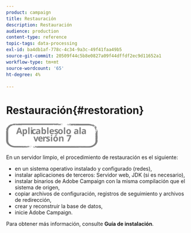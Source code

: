 ```yaml
---
product: campaign
title: Restauración
description: Restauración
audience: production
content-type: reference
topic-tags: data-processing
exl-id: ba4db1af-778c-4c34-9a3c-49f41faa49b5
source-git-commit: 20509f44c5b8e0827a09f44dffdf2ec9d11652a1
workflow-type: tm+mt
source-wordcount: '65'
ht-degree: 4%

---
```


# Restauración{#restoration}

![](../../assets/v7-only.svg)

En un servidor limpio, el procedimiento de restauración es el siguiente:

* en un sistema operativo instalado y configurado (redes),
* instalar aplicaciones de terceros: Servidor web, JDK (si es necesario),
* instalar binarios de Adobe Campaign con la misma compilación que el sistema de origen,
* copiar archivos de configuración, registros de seguimiento y archivos de redirección,
* crear y reconstruir la base de datos,
* inicie Adobe Campaign.

Para obtener más información, consulte **Guía de instalación**.
